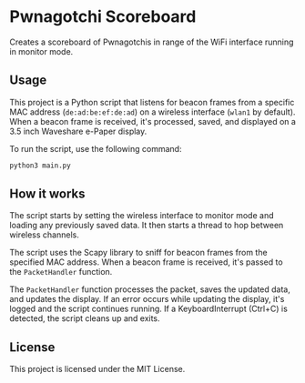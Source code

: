 # Pwnagotchi Scoreboard

Creates a scoreboard of Pwnagotchis in range of the WiFi interface running in monitor mode.

## Usage

This project is a Python script that listens for beacon frames from a specific MAC address (`de:ad:be:ef:de:ad`) on a wireless interface (`wlan1` by default). When a beacon frame is received, it's processed, saved, and displayed on a 3.5 inch Waveshare e-Paper display.

To run the script, use the following command:

```bash
python3 main.py
```

## How it works

The script starts by setting the wireless interface to monitor mode and loading any previously saved data. It then starts a thread to hop between wireless channels.

The script uses the Scapy library to sniff for beacon frames from the specified MAC address. When a beacon frame is received, it's passed to the `PacketHandler` function.

The `PacketHandler` function processes the packet, saves the updated data, and updates the display. If an error occurs while updating the display, it's logged and the script continues running. If a KeyboardInterrupt (Ctrl+C) is detected, the script cleans up and exits.

## License

This project is licensed under the MIT License.